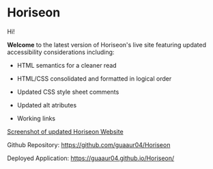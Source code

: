 # Horiseon

Hi!

**Welcome** to the latest version of Horiseon's 
live site featuring updated accessibility considerations including: 

* HTML semantics for a cleaner read 

* HTML/CSS consolidated and formatted in logical order

* Updated CSS style sheet comments

* Updated alt atributes

* Working links 


[Screenshot of updated Horiseon Website](/assets/images/live-site.png)

Github Repository:
https://github.com/guaaur04/Horiseon

Deployed Application:
https://guaaur04.github.io/Horiseon/